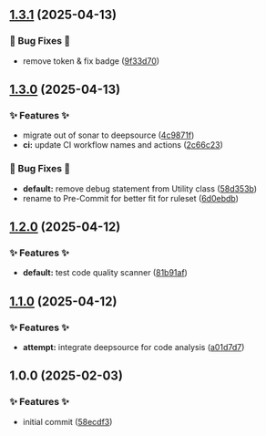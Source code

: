 ## [1.3.1](https://github.com/AtomiCloud/carboxylic.boron/compare/v1.3.0...v1.3.1) (2025-04-13)


### 🐛 Bug Fixes 🐛

* remove token & fix badge ([9f33d70](https://github.com/AtomiCloud/carboxylic.boron/commit/9f33d70274c2a0976219fb69899a8be2751fb9b9))

## [1.3.0](https://github.com/AtomiCloud/carboxylic.boron/compare/v1.2.0...v1.3.0) (2025-04-13)


### ✨ Features ✨

* migrate out of sonar to deepsource ([4c9871f](https://github.com/AtomiCloud/carboxylic.boron/commit/4c9871f509511972a91d8f634fe33006d41e2a69))
* **ci:** update CI workflow names and actions ([2c66c23](https://github.com/AtomiCloud/carboxylic.boron/commit/2c66c232166f3772887e3a51387f3907e26ec530))


### 🐛 Bug Fixes 🐛

* **default:** remove debug statement from Utility class ([58d353b](https://github.com/AtomiCloud/carboxylic.boron/commit/58d353bcd132e460e2c77d29514e79a0f4c17ce9))
* rename to Pre-Commit for better fit for ruleset ([6d0ebdb](https://github.com/AtomiCloud/carboxylic.boron/commit/6d0ebdb4430465aae244144e3cd009b43a1edd7a))

## [1.2.0](https://github.com/AtomiCloud/carboxylic.boron/compare/v1.1.0...v1.2.0) (2025-04-12)


### ✨ Features ✨

* **default:** test code quality scanner ([81b91af](https://github.com/AtomiCloud/carboxylic.boron/commit/81b91afc8ace782eacb6e591010d5485d24c24db))

## [1.1.0](https://github.com/AtomiCloud/carboxylic.boron/compare/v1.0.0...v1.1.0) (2025-04-12)


### ✨ Features ✨

* **attempt:** integrate deepsource for code analysis ([a01d7d7](https://github.com/AtomiCloud/carboxylic.boron/commit/a01d7d79139b279d8b14bd8af725698abb1d790e))

## 1.0.0 (2025-02-03)


### ✨ Features ✨

* initial commit ([58ecdf3](https://github.com/AtomiCloud/carboxylic.boron/commit/58ecdf319ab98347c18985fc99139d522587d267))
